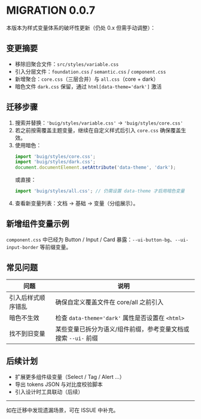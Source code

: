 # MIGRATION 0.0.7

本版本为样式变量体系的破坏性更新（仍处 0.x 但需手动调整）：

## 变更摘要

- 移除旧聚合文件：`src/styles/variable.css`
- 引入分层文件：`foundation.css` / `semantic.css` / `component.css`
- 新增聚合：`core.css`（三层合并）与 `all.css`（core + dark）
- 暗色文件 `dark.css` 保留，通过 `html[data-theme='dark']` 激活

## 迁移步骤

1. 搜索并替换：`'buig/styles/variable.css'` → `'buig/styles/core.css'`
2. 若之前按需覆盖主题变量，继续在自定义样式后引入 `core.css` 确保覆盖生效。
3. 使用暗色：
    ```ts
    import 'buig/styles/core.css';
    import 'buig/styles/dark.css';
    document.documentElement.setAttribute('data-theme', 'dark');
    ```
    或直接：
    ```ts
    import 'buig/styles/all.css'; // 仍需设置 data-theme 才启用暗色变量
    ```
4. 查看新变量列表：文档 → 基础 → 变量（分组展示）。

## 新增组件变量示例

`component.css` 中已经为 Button / Input / Card 暴露：`--ui-button-bg`、`--ui-input-border` 等前缀变量。

## 常见问题

| 问题               | 说明                                                           |
| ------------------ | -------------------------------------------------------------- |
| 引入后样式顺序错乱 | 确保自定义覆盖文件在 core/all 之前引入                         |
| 暗色不生效         | 检查 `data-theme='dark'` 属性是否设置在 `<html>`               |
| 找不到旧变量       | 某些变量已拆分为语义/组件前缀，参考变量文档或搜索 `--ui-` 前缀 |

## 后续计划

- 扩展更多组件级变量（Select / Tag / Alert ...）
- 导出 tokens JSON 与对比度校验脚本
- 引入设计时工具联动（后续）

---

如在迁移中发现遗漏场景，可在 ISSUE 中补充。
